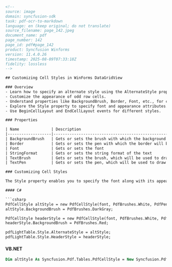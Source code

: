 ```html
<!-- 
source: image
domain: syncfusion-sdk
task: pdf-ocr-to-markdown
language: en (keep original; do not translate)
source_filename: page_142.jpeg
document_name: pdf
page_number: 142
page_id: pdf#page_142
product: Syncfusion Winforms
version: 11.4.0.26
timestamp: 2025-08-09T07:33:18Z
fidelity: lossless
--> 

## Customizing Cell Styles in WinForms DataGridView

### Overview
- Learn how to specify an alternate style using the AlternateStyle property.
- Customize the appearance of odd row cells.
- Understand properties like BackgroundBrush, Border, Font, etc., for cell styling.
- Explore the Style property to specify font and appearance attributes.
- Use BeginCellLayout and EndCellLayout events for different styles.

### Properties

| Name              | Description                                                                                       | Data Type       |
|-------------------|---------------------------------------------------------------------------------------------------|-----------------|
| BackgroundBrush   | Gets or sets the brush with which the background will be drawn                                     | PdfBrush        |
| Border            | Gets or sets the pen with which the border will be drawn                                           | PdfPen          |
| Font              | Gets or sets the font                                                                            | PdfFont         |
| StringFormat      | Gets or sets the string format of the text                                                       | PdfStringFormat |
| TextBrush         | Gets or sets the brush, which will be used to draw font                                          | PdfBrush        |
| TextPen           | Gets or sets the pen, which will be used to draw text outlines                                    | PdfPen          |

### Customizing Cell Styles

The Style property enables you to specify the font along with its appearance (brush, pen, and string format), and border along with the background of cells. While there are fixed properties for styles, you can specify different styles using **BeginCellLayout** and **EndCellLayout** events.

#### C#

```csharp
PdfCellStyle altStyle = new PdfCellStyle(font, PdfBrushes.White, PdfPens.Green);
altStyle.BackgroundBrush = PdfBrushes.DarkGray;

PdfCellStyle headerStyle = new PdfCellStyle(font, PdfBrushes.White, PdfPens.Brown);
headerStyle.BackgroundBrush = PdfBrushes.Red;

pdfLightTable.Style.AlternateStyle = altStyle;
pdfLightTable.Style.HeaderStyle = headerStyle;
```

#### VB.NET

```vb
Dim altStyle As Syncfusion.Pdf.Tables.PdfCellStyle = New Syncfusion.Pdf.Tables.PdfCellStyle(Font, PdfBrushes.White, 
```

<!-- tags: [winforms, datagridview, pdf, cellstyle, table, alternatestyle, headerstyle] keywords: [customization, styling, alternate rows, backgroundbrush, border, textbrush, textpen] -->
```